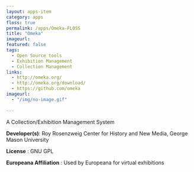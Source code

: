 ```yaml
---
layout: apps-item
category: apps
floss: true
permalink: /apps/Omeka-FLOSS
title: "Omeka"
imageurl:
featured: false
tags:
  - Open Source tools
  - Exhibition Management
  - Collection Management
links:
  - http://omeka.org/
  - http://omeka.org/download/
  - https://github.com/omeka
imageurl:
  - "/img/no-image.gif"
  
---
```


A Collection/Exhibition Management System

**Developer(s)**: Roy Rosenzweig Center for History and New Media, George Mason University

**License** : GNU GPL

**Europeana Affiliation** : Used by Europeana for virtual exhibitions
